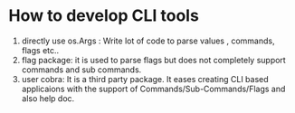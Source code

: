 # How to develop CLI tools

1. directly use os.Args : Write lot of code to parse values , commands, flags etc..
2. flag package: it is used to parse flags but does not completely support commands and sub commands.
3. user cobra: It is a third party package. It eases creating CLI based applicaions with the support of Commands/Sub-Commands/Flags and also help doc.